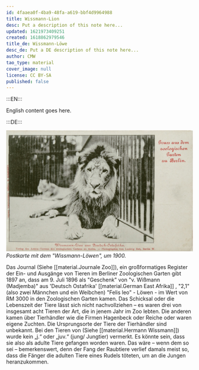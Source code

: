 ```yaml
---
id: 4faaea0f-4ba9-48fa-a619-bbf4d9964988
title: Wissmann-Lion
desc: Put a description of this note here...
updated: 1621973409251
created: 1618862979546
title_de: Wissmann-Löwe
desc_de: Put a DE description of this note here...
author: CMW
tao_type: material
cover_image: null
license: CC BY-SA
published: false
---
```


:::EN:::

English content goes here.

:::DE:::

![Postkarte mit einem Löwen in einem Käfig](images/cmw/Wissmann-lion.jpg)
_Postkarte mit dem "Wissmann-Löwen", um 1900._

Das Journal (Siehe [[material.Journale Zoo]]), ein großformatiges Register der Ein- und Ausgänge von Tieren im Berliner Zoologischen Garten gibt 1897  an, dass am 9. Juli 1896 als "Geschenk" von "v. Wißmann (Madjemba)" aus 'Deutsch Ostafrika' [[material.German East Afrika]] , "2,1" (also zwei Männchen und ein Weibchen) "Felis leo" - Löwen - im Wert von RM 3000 in den Zoologischen Garten kamen. Das Schicksal oder die Lebenszeit der Tiere lässt sich  nicht nachvollziehen – es waren drei von insgesamt acht Tieren der Art, die in jenem Jahr im Zoo lebten. Die anderen kamen über Tierhändler wie die Firmen Hagenbeck oder Reiche oder waren eigene Zuchten. Die Ursprungsorte der Tiere der Tierhändler sind unbekannt. Bei den Tieren von (Siehe [[material.Hermann Wissmann]]) wurde kein „j.“ oder „juv.“ (jung/ Jungtier) vermerkt. Es könnte sein, dass sie also als adulte Tiere gefangen worden waren. Das wäre – wenn dem so sei – bemerkenswert, denn der Fang der Raubtiere verlief damals meist so, dass die Fänger die adulten Tiere eines Rudels töteten, um an die Jungen heranzukommen.
